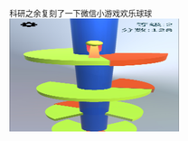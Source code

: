 科研之余复刻了一下微信小游戏欢乐球球
<img src="https://github.com/zcTomerone/JumpBall/blob/master/image/g1.jpg" width = "300" height = "200" alt="g1" align=center />

